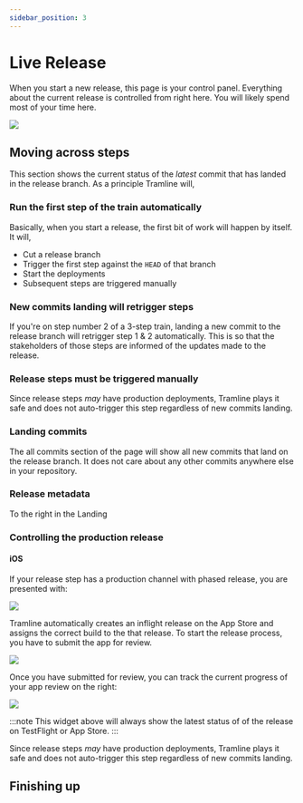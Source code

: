 ```yaml
---
sidebar_position: 3
---
```


# Live Release

When you start a new release, this page is your control panel. Everything about the current release is controlled from right here. You will likely spend most of your time here.

![](/img/ongoing.png)

## Moving across steps

This section shows the current status of the _latest_ commit that has landed in the release branch. As a principle Tramline will,

### Run the first step of the train automatically

Basically, when you start a release, the first bit of work will happen by itself. It will,

* Cut a release branch
* Trigger the first step against the `HEAD` of that branch
* Start the deployments
* Subsequent steps are triggered manually

### New commits landing will retrigger steps

If you're on step number 2 of a 3-step train, landing a new commit to the release branch will retrigger step 1 & 2 automatically. This is so that the stakeholders of those steps are informed of the updates made to the release.

### Release steps must be triggered manually

Since release steps _may_ have production deployments, Tramline plays it safe and does not auto-trigger this step regardless of new commits landing.

### Landing commits

The all commits section of the page will show all new commits that land on the release branch. It does not care about any other commits anywhere else in your repository.

### Release metadata

To the right in the Landing

### Controlling the production release

#### iOS

If your release step has a production channel with phased release, you are presented with:

![](/img/submit-for-review.png)

Tramline automatically creates an inflight release on the App Store and assigns the correct build to the that release. To start the release process, you have to submit the app for review.

![](/img/submitted-for-review.png)

Once you have submitted for review, you can track the current progress of your app review on the right:

![](/img/submitted-for-review-2.png)

:::note
This widget above will always show the latest status of of the release on TestFlight or App Store.
:::

Since release steps _may_ have production deployments, Tramline plays it safe and does not auto-trigger this step regardless of new commits landing.

## Finishing up
